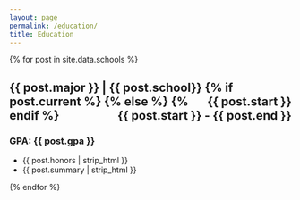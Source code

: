 ```yaml
---
layout: page
permalink: /education/
title: Education
---
```



<div class="posts">
  {% for post in site.data.schools %}
  <section class="post-entry">
    <h2 class="post-title">
    <p style="text-align:left;">
        {{ post.major }} | {{ post.school}}
        {% if post.current %}
        <span style="float:right;">{{ post.start }}</span>
        {% else %}
        <span style="float:right;">{{ post.start }} - {{ post.end }}</span>
        {% endif %}
        </p>
    </h2>
    <h3 class = "post-subheading">
    <a>
        GPA: {{ post.gpa }}
    </a>
    </h3>
    <ul>
    <li>{{ post.honors | strip_html }}</li>
    <li>{{ post.summary | strip_html }}</li>
    </ul>
  </section>
  {% endfor %}

</div>
